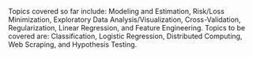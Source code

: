 Topics covered so far include: Modeling and Estimation, Risk/Loss Minimization, Exploratory Data Analysis/Visualization, Cross-Validation, Regularization, Linear Regression, and Feature Engineering. Topics to be covered are: Classification, Logistic Regression, Distributed Computing, Web Scraping, and Hypothesis Testing. 

